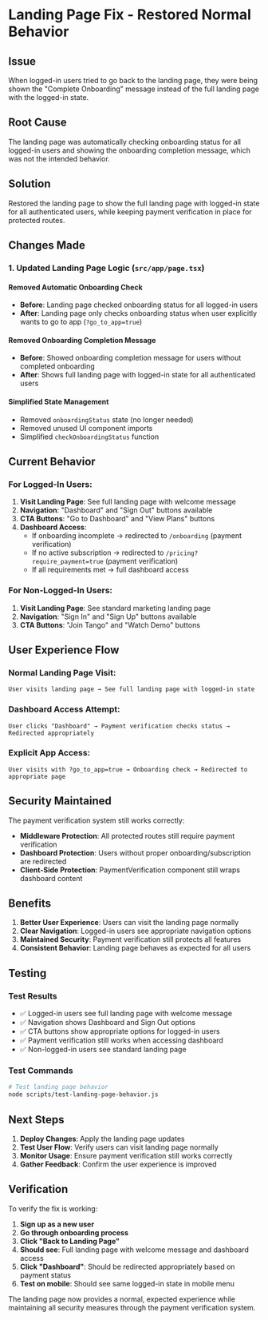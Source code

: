 # Landing Page Fix - Restored Normal Behavior

## Issue
When logged-in users tried to go back to the landing page, they were being shown the "Complete Onboarding" message instead of the full landing page with the logged-in state.

## Root Cause
The landing page was automatically checking onboarding status for all logged-in users and showing the onboarding completion message, which was not the intended behavior.

## Solution
Restored the landing page to show the full landing page with logged-in state for all authenticated users, while keeping payment verification in place for protected routes.

## Changes Made

### 1. Updated Landing Page Logic (`src/app/page.tsx`)

#### Removed Automatic Onboarding Check
- **Before**: Landing page checked onboarding status for all logged-in users
- **After**: Landing page only checks onboarding status when user explicitly wants to go to app (`?go_to_app=true`)

#### Removed Onboarding Completion Message
- **Before**: Showed onboarding completion message for users without completed onboarding
- **After**: Shows full landing page with logged-in state for all authenticated users

#### Simplified State Management
- Removed `onboardingStatus` state (no longer needed)
- Removed unused UI component imports
- Simplified `checkOnboardingStatus` function

## Current Behavior

### For Logged-In Users:
1. **Visit Landing Page**: See full landing page with welcome message
2. **Navigation**: "Dashboard" and "Sign Out" buttons available
3. **CTA Buttons**: "Go to Dashboard" and "View Plans" buttons
4. **Dashboard Access**: 
   - If onboarding incomplete → redirected to `/onboarding` (payment verification)
   - If no active subscription → redirected to `/pricing?require_payment=true` (payment verification)
   - If all requirements met → full dashboard access

### For Non-Logged-In Users:
1. **Visit Landing Page**: See standard marketing landing page
2. **Navigation**: "Sign In" and "Sign Up" buttons available
3. **CTA Buttons**: "Join Tango" and "Watch Demo" buttons

## User Experience Flow

### Normal Landing Page Visit:
```
User visits landing page → See full landing page with logged-in state
```

### Dashboard Access Attempt:
```
User clicks "Dashboard" → Payment verification checks status → Redirected appropriately
```

### Explicit App Access:
```
User visits with ?go_to_app=true → Onboarding check → Redirected to appropriate page
```

## Security Maintained

The payment verification system still works correctly:
- **Middleware Protection**: All protected routes still require payment verification
- **Dashboard Protection**: Users without proper onboarding/subscription are redirected
- **Client-Side Protection**: PaymentVerification component still wraps dashboard content

## Benefits

1. **Better User Experience**: Users can visit the landing page normally
2. **Clear Navigation**: Logged-in users see appropriate navigation options
3. **Maintained Security**: Payment verification still protects all features
4. **Consistent Behavior**: Landing page behaves as expected for all users

## Testing

### Test Results
- ✅ Logged-in users see full landing page with welcome message
- ✅ Navigation shows Dashboard and Sign Out options
- ✅ CTA buttons show appropriate options for logged-in users
- ✅ Payment verification still works when accessing dashboard
- ✅ Non-logged-in users see standard landing page

### Test Commands
```bash
# Test landing page behavior
node scripts/test-landing-page-behavior.js
```

## Next Steps

1. **Deploy Changes**: Apply the landing page updates
2. **Test User Flow**: Verify users can visit landing page normally
3. **Monitor Usage**: Ensure payment verification still works correctly
4. **Gather Feedback**: Confirm the user experience is improved

## Verification

To verify the fix is working:

1. **Sign up as a new user**
2. **Go through onboarding process**
3. **Click "Back to Landing Page"**
4. **Should see**: Full landing page with welcome message and dashboard access
5. **Click "Dashboard"**: Should be redirected appropriately based on payment status
6. **Test on mobile**: Should see same logged-in state in mobile menu

The landing page now provides a normal, expected experience while maintaining all security measures through the payment verification system. 
